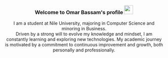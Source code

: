 <h3 align="center">
  Welcome to Omar Bassam's profile
  <img src="https://media.giphy.com/media/hvRJCLFzcasrR4ia7z/giphy.gif" width="28">
</h3>
<p align="center">
I am a student at Nile University, majoring in Computer Science and minoring in Business. <br> 
Driven by a strong will to evolve my knowledge and mindset, I am constantly learning and exploring new technologies.
My academic journey is motivated by a commitment to continuous improvement and growth, both personally and professionally.
</p>
